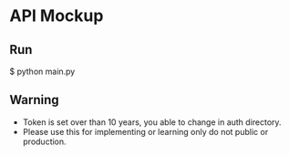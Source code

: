 # API Mockup

## Run
$ python main.py

## Warning 
* Token is set over than 10 years, you able to change in auth directory. 
* Please use this for implementing or learning only do not public or production.


